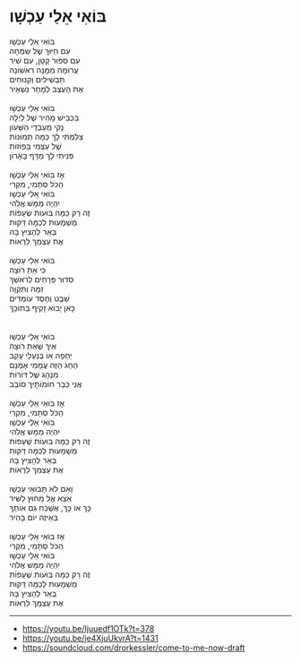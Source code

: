 # בּוֹאִי אֵלַי עַכְשָׁו

בּוֹאִי אֵלַי עַכְשָׁו\
עִם חִיּוּךְ שֶׁל שִׂמְחָה\
עִם סִפּוּר קָטָן, עִם שִׁיר\
עֲרוּמָה מִמָּנָּה רִאשׁוֹנָה\
תַּבְשִׁילִים וְקִנּוּחִים\
אֶת הָעֶצֶב לְמָחָר נַשְׁאִיר\
\
בּוֹאִי אֵלַי עַכְשָׁו\
בִּכְבִישׁ מָהִיר שֶׁל לַיְלָה\
נָקִי מֵעַבְדֵי הַשָּׁעוֹן\
צִלַּמְתִּי לָךְ כַּמָּה תְּמוּנוֹת\
שֶׁל עַצְמִי בְּפוֹזוֹת\
פִּנִּיתִי לָךְ מַדָּף בָּאָרוֹן\
\
אָז בּוֹאִי אֵלַי עַכְשָׁו\
הַכֹּל סְתָמִי, מִקְרִי\
בּוֹאִי אֵלַי עַכְשָׁו\
יִהְיֶה מַמָּשׁ אֱלֹהִי\
זֶה רַק כַּמָּה בּוּעוֹת שֶׁעָפוֹת\
מַשְׁמָעוּת לְכַמָּה דַּקּוּת\
בְּאֵר לְהָצִיץ בָּהּ\
אֶת עַצְמֵךְ לִרְאוֹת\
\
בּוֹאִי אֵלַי עַכְשָׁו\
כִּי אַתְּ רוֹצָה\
סִדּוּר פְּרָחִים לְרֹאשְׁךְ\
זִמָּה וְתִקְוָה\
שֵׁבֶט וְחֶסֶד עוֹמְדִים\
כָּאן יָבוֹא זָקִיף בְּתוֹכֵךְ\
\
\
בּוֹאִי אֵלַי עַכְשָׁו\
אֵיךְ שֶׁאַתְּ רוֹצָה\
יְחֵפָה אוֹ בְּנַעַלֵי עָקֵב\
הַחַג הַזֶּה עֲמָמִי אָמְנָם\
מִנְהָג שֶׁל דּוֹרוֹת\
אֲנִי כְּבָר חוֹמוֹתָיִּךְ סוֹבֵב\
\
אָז בּוֹאִי אֵלַי עַכְשָׁו\
הַכֹּל סְתָמִי, מִקְרִי\
בּוֹאִי אֵלַי עַכְשָׁו\
יִהְיֶה מַמָּשׁ אֱלֹהִי\
זֶה רַק כַּמָּה בּוּעוֹת שֶׁעָפוֹת\
מַשְׁמָעוּת לְכַמָּה דַּקּוּת\
בְּאֵר לְהָצִיץ בָּהּ\
אֶת עַצְמֵךְ לִרְאוֹת\
\
וְאִם לֹא תָּבוֹאִי עַכְשָׁו\
אֵצֵא אֶל מִחוּץ לַשִּׁיר\
כָּךְ אוֹ כָּךְ, אֶשְׁכַּח גַּם אוֹתְךָ\
בְּאֵיזֶה יוֹם בָּהִיר\
\
אָז בּוֹאִי אֵלַי עַכְשָׁו\
הַכֹּל סְתָמִי, מִקְרִי\
בּוֹאִי אֵלַי עַכְשָׁו\
יִהְיֶה מַמָּשׁ אֱלֹהִי\
זֶה רַק כַּמָּה בּוּעוֹת שֶׁעָפוֹת\
מַשְׁמָעוּת לְכַמָּה דַּקּוּת\
בְּאֵר לְהָצִיץ בָּהּ\
אֶת עַצְמֵךְ לִרְאוֹת

---
- https://youtu.be/Ijuuedf1OTk?t=378
- https://youtu.be/je4XjuUkvrA?t=1431
- https://soundcloud.com/drorkessler/come-to-me-now-draft
